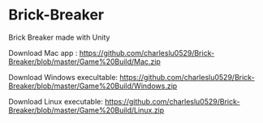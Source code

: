 # Brick-Breaker
 Brick Breaker made with Unity

Download Mac app : https://github.com/charleslu0529/Brick-Breaker/blob/master/Game%20Build/Mac.zip

Download Windows execultable: https://github.com/charleslu0529/Brick-Breaker/blob/master/Game%20Build/Windows.zip

Download Linux executable: https://github.com/charleslu0529/Brick-Breaker/blob/master/Game%20Build/Linux.zip
